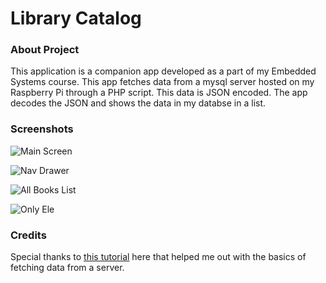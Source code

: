 **Library Catalog**
====================


### **About Project**
This application is a companion app developed as a part of my Embedded Systems course. This app fetches data from a mysql server hosted on my Raspberry Pi through a PHP script.
This data is JSON encoded. The app decodes the JSON and shows the data in my databse in a list.

### **Screenshots**

![Main Screen](https://drive.google.com/open?id=0B_mF1fWiBoSHb1FTa3o3NEFXRlU)

![Nav Drawer](https://drive.google.com/open?id=0B_mF1fWiBoSHZ0k3bzBMQmdFZ0k)

![All Books List](https://drive.google.com/open?id=0B_mF1fWiBoSHSW5vXzZoNmhMNUU)

![Only Ele](https://drive.google.com/open?id=0B_mF1fWiBoSHWV8zcTZNbmdkS1k)

### **Credits**

Special thanks to [this tutorial](https://www.simplifiedcoding.net/android-volley-tutorial-to-get-json-from-server/) here that helped me out with the basics of fetching data from a server. 
